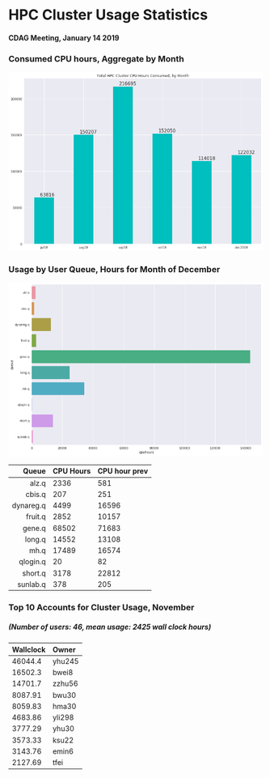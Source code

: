 # HPC Cluster Usage Statistics
####  CDAG Meeting, January 14 2019

### Consumed CPU hours, Aggregate by Month
<img src="Images/HPC_Cluster_Usage_Barchart_201812.png">


### Usage by User Queue, Hours for Month of December

<img src="Images/HPC_Cluster_queue_usage_201812.png">


Queue | CPU Hours | CPU hour prev
---------:|:-----------|:------------
alz.q|2336|581
cbis.q|207|251
dynareg.q|4499|16596
fruit.q|2852|10157
gene.q|68502|71683
long.q|14552|13108
mh.q|17489|16574
qlogin.q|20|82
short.q|3178|22812
sunlab.q|378|205


### Top 10 Accounts for Cluster Usage, November
##### (Number of users: 46, mean usage: 2425 wall clock hours)

Wallclock | Owner
:--------|:--------
46044.4|yhu245
16502.3|bwei8
14701.7|zzhu56
8087.91|bwu30
8059.83|hma30
4683.86|yli298
3777.29|yhu30
3573.33|ksu22
3143.76|emin6
2127.69|tfei
